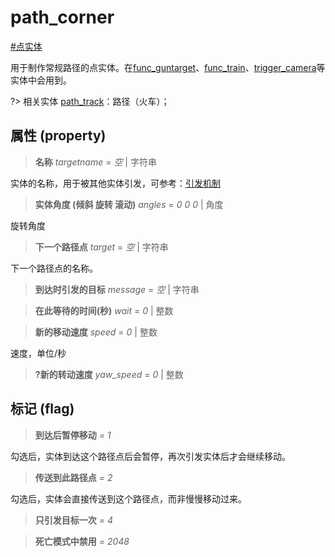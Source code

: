 # path_corner
[#点实体](wiki/point_entity)

用于制作常规路径的点实体。在[func_guntarget](wiki/entity/func_guntarget)、[func_train](wiki/entity/func_train)、[trigger_camera](wiki/entity/trigger_camera)等实体中会用到。

?> 相关实体 [path_track](wiki/entity/path_track)：路径（火车）；

## 属性 (property)
> **名称** *targetname* = *空* | 字符串

实体的名称，用于被其他实体引发，可参考：[引发机制](wiki/trigger)

> **实体角度 (倾斜 旋转 滚动)** *angles* = *0 0 0* | 角度

旋转角度

> **下一个路径点** *target* = *空* | 字符串

下一个路径点的名称。

> **到达时引发的目标** *message* = *空* | 字符串

> **在此等待的时间(秒)** *wait* = *0* | 整数

> **新的移动速度** *speed* = *0* | 整数

速度，单位/秒

> **?新的转动速度** *yaw_speed* = *0* | 整数

## 标记 (flag)
> **到达后暂停移动** *= 1*

勾选后，实体到达这个路径点后会暂停，再次引发实体后才会继续移动。

> **传送到此路径点** *= 2*

勾选后，实体会直接传送到这个路径点，而非慢慢移动过来。

> **只引发目标一次** *= 4*

> **死亡模式中禁用** *= 2048*

